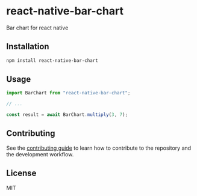 # react-native-bar-chart

Bar chart for react native

## Installation

```sh
npm install react-native-bar-chart
```

## Usage

```js
import BarChart from "react-native-bar-chart";

// ...

const result = await BarChart.multiply(3, 7);
```

## Contributing

See the [contributing guide](CONTRIBUTING.md) to learn how to contribute to the repository and the development workflow.

## License

MIT
